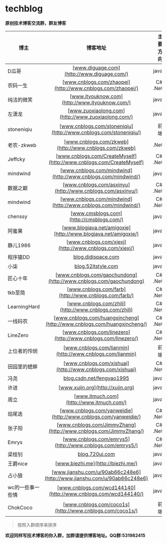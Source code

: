 # techblog

**原创技术博客交流群，群友博客**


| 博主          |   博客地址    | 主要方向  |
| ------------- |:-------------:| -----:|
| D瓜哥      |  [www.diguage.com](http://www.diguage.com/) | java |
| 农码一生     | [www.cnblogs.com/zhaopei](http://www.cnblogs.com/zhaopei/)     |    C#  .Net |
| 纯洁的微笑 | [www.ityouknow.com](http://www.ityouknow.com/)     |   java  |
| 左潇龙 | [www.zuoxiaolong.com](http://www.zuoxiaolong.com/)     |   java  |
| stoneniqiu | [www.cnblogs.com/stoneniqiu](http://www.cnblogs.com/stoneniqiu/)     |   前端  |
| 老农-zkweb | [www.cnblogs.com/zkweb](http://www.cnblogs.com/zkweb)     |   .Net  |
| Jeffcky | [www.cnblogs.com/CreateMyself](http://www.cnblogs.com/CreateMyself)     |   C#  .Net  |
| mindwind | [www.cnblogs.com/mindwind](http://www.cnblogs.com/mindwind/)     |   java  |
| 数据之巅 | [www.cnblogs.com/asxinyu](http://www.cnblogs.com/asxinyu/)     |   C#  .Net |
| mindwind | [www.cnblogs.com/mindwind](http://www.cnblogs.com/mindwind/)     |   C#  .Net  |
| chenssy | [www.cmsblogs.com](http://cmsblogs.com/)     |   java  |
| 阿蜜果 | [www.blogjava.net/amigoxie](http://www.blogjava.net/amigoxie/)     |   java  |
|静儿1986 | [www.cnblogs.com/xiexj](http://www.cnblogs.com/xiexj/)     |   java  |
|程序猿DD | [blog.didispace.com](http://blog.didispace.com)     |   java  |
|小柒 | [blog.52itstyle.com](http://blog.52itstyle.com/)     |   java  |
|匠心十年 | [www.cnblogs.com/gaochundong](http://www.cnblogs.com/gaochundong)     |  C#  .Net   |
|tkb至简 | [www.cnblogs.com/farb](http://www.cnblogs.com/farb/)     |  C#  .Net   |
|LearningHard | [www.cnblogs.com/zhili](http://www.cnblogs.com/zhili)     |  C#  .Net   |
|一线码农 | [www.cnblogs.com/huangxincheng](http://www.cnblogs.com/huangxincheng/)     |  C#  .Net   |
|LineZero | [www.cnblogs.com/linezero](http://www.cnblogs.com/linezero/)     |   C#  .Net  |
|上位者的怜悯 | [www.cnblogs.com/lianmin](http://www.cnblogs.com/lianmin)     |  前端   |
|田园里的蟋蟀 | [www.cnblogs.com/xishuai](http://www.cnblogs.com/xishuai)     |   C#  .Net  |
|冯尧 | [blog.csdn.net/fengyao1995](http://blog.csdn.net/fengyao1995)     |  java  |
|许进 | [www.xujin.org](http://xujin.org)     |  java  |
|周立 | [www.itmuch.com](http://www.itmuch.com/)     |  java  |
|焰尾迭 | [www.cnblogs.com/yanweidie](http://www.cnblogs.com/yanweidie/)     |    C#  .Net  |
|张子阳 | [www.cnblogs.com/JimmyZhang](http://www.cnblogs.com/JimmyZhang/)     |    C#  .Net  |
|Emrys | [www.cnblogs.com/emrys5](http://www.cnblogs.com/emrys5/)     |    C#  .Net  |
|梁桂钊| [blog.720ui.com](http://blog.720ui.com/)     |   java |
|王爵nice| [www.biezhi.me](http://biezhi.me/)     |   java |
|占小狼| [www.jianshu.com/u/90ab66c248e6](http://www.jianshu.com/u/90ab66c248e6)     |   java |
|wc的一些事一些情| [www.cnblogs.com/wcd144140](http://www.cnblogs.com/wcd144140/)     |   java |
|ChokCoco| [www.cnblogs.com/coco1s](http://www.cnblogs.com/coco1s/)     |   前端 |


> 按照入群顺序来排序





**欢迎同样写技术博客的你入群，加群请提供博客地址。QQ群:531982415**
